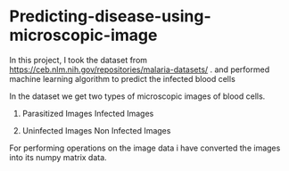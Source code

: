 # Predicting-disease-using-microscopic-image

In this project, I took the dataset from https://ceb.nlm.nih.gov/repositories/malaria-datasets/ . and performed machine learning algorithm to predict the infected blood cells

In the dataset we get two types of microscopic images of blood cells.

1. Parasitized Images
        Infected Images
             
2. Uninfected Images
        Non Infected Images
       
       
       
For performing operations on the image data i have converted the images into its numpy matrix data.
